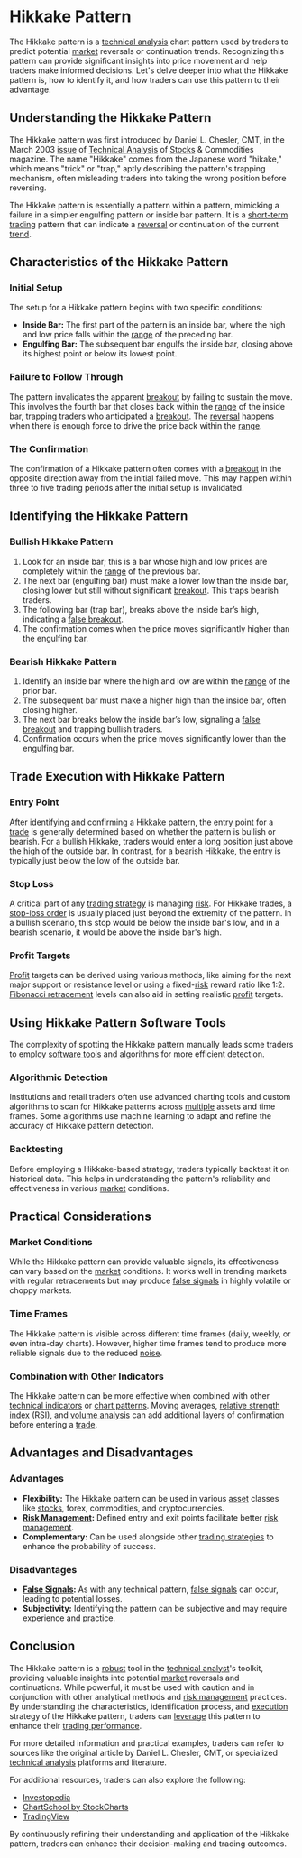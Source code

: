 # Hikkake Pattern

The Hikkake pattern is a [technical analysis](../t/technical_analysis.md) chart pattern used by traders to predict potential [market](../m/market.md) reversals or continuation trends. Recognizing this pattern can provide significant insights into price movement and help traders make informed decisions. Let's delve deeper into what the Hikkake pattern is, how to identify it, and how traders can use this pattern to their advantage.

## Understanding the Hikkake Pattern

The Hikkake pattern was first introduced by Daniel L. Chesler, CMT, in the March 2003 [issue](../i/issue.md) of [Technical Analysis](../t/technical_analysis.md) of [Stocks](../s/stock.md) & Commodities magazine. The name "Hikkake" comes from the Japanese word "hikake," which means "trick" or "trap," aptly describing the pattern's trapping mechanism, often misleading traders into taking the wrong position before reversing.

The Hikkake pattern is essentially a pattern within a pattern, mimicking a failure in a simpler engulfing pattern or inside bar pattern. It is a [short-term trading](../s/short-term_trading.md) pattern that can indicate a [reversal](../r/reversal.md) or continuation of the current [trend](../t/trend.md).

## Characteristics of the Hikkake Pattern

### Initial Setup
The setup for a Hikkake pattern begins with two specific conditions:
- **Inside Bar:** The first part of the pattern is an inside bar, where the high and low price falls within the [range](../r/range.md) of the preceding bar.
- **Engulfing Bar:** The subsequent bar engulfs the inside bar, closing above its highest point or below its lowest point.

### Failure to Follow Through
The pattern invalidates the apparent [breakout](../b/breakout.md) by failing to sustain the move. This involves the fourth bar that closes back within the [range](../r/range.md) of the inside bar, trapping traders who anticipated a [breakout](../b/breakout.md). The [reversal](../r/reversal.md) happens when there is enough force to drive the price back within the [range](../r/range.md).

### The Confirmation
The confirmation of a Hikkake pattern often comes with a [breakout](../b/breakout.md) in the opposite direction away from the initial failed move. This may happen within three to five trading periods after the initial setup is invalidated.

## Identifying the Hikkake Pattern

### Bullish Hikkake Pattern
1. Look for an inside bar; this is a bar whose high and low prices are completely within the [range](../r/range.md) of the previous bar.
2. The next bar (engulfing bar) must make a lower low than the inside bar, closing lower but still without significant [breakout](../b/breakout.md). This traps bearish traders.
3. The following bar (trap bar), breaks above the inside bar’s high, indicating a [false breakout](../f/false_breakout.md).
4. The confirmation comes when the price moves significantly higher than the engulfing bar.

### Bearish Hikkake Pattern
1. Identify an inside bar where the high and low are within the [range](../r/range.md) of the prior bar.
2. The subsequent bar must make a higher high than the inside bar, often closing higher.
3. The next bar breaks below the inside bar’s low, signaling a [false breakout](../f/false_breakout.md) and trapping bullish traders.
4. Confirmation occurs when the price moves significantly lower than the engulfing bar.

## Trade Execution with Hikkake Pattern

### Entry Point
After identifying and confirming a Hikkake pattern, the entry point for a [trade](../t/trade.md) is generally determined based on whether the pattern is bullish or bearish. For a bullish Hikkake, traders would enter a long position just above the high of the outside bar. In contrast, for a bearish Hikkake, the entry is typically just below the low of the outside bar.

### Stop Loss
A critical part of any [trading strategy](../t/trading_strategy.md) is managing [risk](../r/risk.md). For Hikkake trades, a [stop-loss order](../s/stop-loss_order.md) is usually placed just beyond the extremity of the pattern. In a bullish scenario, this stop would be below the inside bar's low, and in a bearish scenario, it would be above the inside bar's high.

### Profit Targets
[Profit](../p/profit.md) targets can be derived using various methods, like aiming for the next major support or resistance level or using a fixed-[risk](../r/risk.md) reward ratio like 1:2. [Fibonacci retracement](../f/fibonacci_retracement.md) levels can also aid in setting realistic [profit](../p/profit.md) targets.

## Using Hikkake Pattern Software Tools

The complexity of spotting the Hikkake pattern manually leads some traders to employ [software tools](../s/software_tools_for_trading.md) and algorithms for more efficient detection.

### Algorithmic Detection
Institutions and retail traders often use advanced charting tools and custom algorithms to scan for Hikkake patterns across [multiple](../m/multiple.md) assets and time frames. Some algorithms use machine learning to adapt and refine the accuracy of Hikkake pattern detection.

### Backtesting
Before employing a Hikkake-based strategy, traders typically backtest it on historical data. This helps in understanding the pattern's reliability and effectiveness in various [market](../m/market.md) conditions.

## Practical Considerations

### Market Conditions
While the Hikkake pattern can provide valuable signals, its effectiveness can vary based on the [market](../m/market.md) conditions. It works well in trending markets with regular retracements but may produce [false signals](../f/false_signals_in_trading.md) in highly volatile or choppy markets.

### Time Frames
The Hikkake pattern is visible across different time frames (daily, weekly, or even intra-day charts). However, higher time frames tend to produce more reliable signals due to the reduced [noise](../n/noise.md).

### Combination with Other Indicators
The Hikkake pattern can be more effective when combined with other [technical indicators](../t/technical_indicator.md) or [chart patterns](../c/chart_patterns.md). Moving averages, [relative strength](../r/relative_strength.md) [index](../i/index.md) (RSI), and [volume analysis](../v/volume_analysis.md) can add additional layers of confirmation before entering a [trade](../t/trade.md).

## Advantages and Disadvantages

### Advantages
- **Flexibility:** The Hikkake pattern can be used in various [asset](../a/asset.md) classes like [stocks](../s/stock.md), forex, commodities, and cryptocurrencies.
- **[Risk Management](../r/risk_management.md):** Defined entry and exit points facilitate better [risk management](../r/risk_management.md).
- **Complementary:** Can be used alongside other [trading strategies](../t/trading_strategies.md) to enhance the probability of success.

### Disadvantages
- **[False Signals](../f/false_signals_in_trading.md):** As with any technical pattern, [false signals](../f/false_signals_in_trading.md) can occur, leading to potential losses.
- **Subjectivity:** Identifying the pattern can be subjective and may require experience and practice.

## Conclusion

The Hikkake pattern is a [robust](../r/robust.md) tool in the [technical analyst](../t/technical_analyst.md)'s toolkit, providing valuable insights into potential [market](../m/market.md) reversals and continuations. While powerful, it must be used with caution and in conjunction with other analytical methods and [risk management](../r/risk_management.md) practices. By understanding the characteristics, identification process, and [execution](../e/execution.md) strategy of the Hikkake pattern, traders can [leverage](../l/leverage.md) this pattern to enhance their [trading performance](../t/trading_performance.md).

For more detailed information and practical examples, traders can refer to sources like the original article by Daniel L. Chesler, CMT, or specialized [technical analysis](../t/technical_analysis.md) platforms and literature. 

For additional resources, traders can also explore the following:

- [Investopedia](https://www.investopedia.com/terms/h/hikkake.asp)
- [ChartSchool by StockCharts](https://school.stockcharts.com/doku.php?id=chart_school:chart_analysis:hikkake_pattern)
- [TradingView](https://www.tradingview.com/script/VbMS4ZHt-Hikkake-Pattern/)

By continuously refining their understanding and application of the Hikkake pattern, traders can enhance their decision-making and trading outcomes.